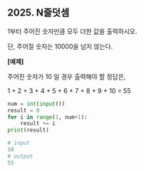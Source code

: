 ## 2025. N줄덧셈

1부터 주어진 숫자만큼 모두 더한 값을 출력하시오.

단, 주어질 숫자는 10000을 넘지 않는다.


**[예제]**

주어진 숫자가 10 일 경우 출력해야 할 정답은,

1 + 2 + 3 + 4 + 5 + 6 + 7 + 8 + 9 + 10 = 55

```python
num = int(input())
result = 0
for i in range(1, num+1):
    result += i
print(result)
```

```python
# input
10
# output
55
```

